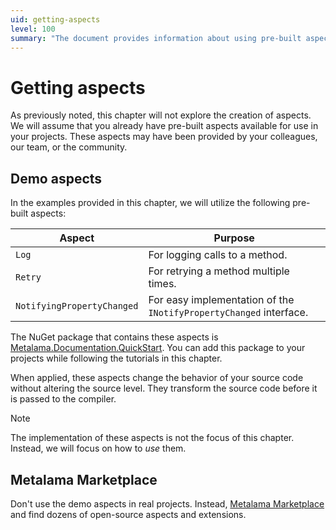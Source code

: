 ```yaml
---
uid: getting-aspects
level: 100
summary: "The document provides information about using pre-built aspects in projects, including demo aspects and those from the Metalama community, without altering source code."
---
```

# Getting aspects

As previously noted, this chapter will not explore the creation of aspects. We will assume that you already have pre-built aspects available for use in your projects. These aspects may have been provided by your colleagues, our team, or the community.

## Demo aspects

In the examples provided in this chapter, we will utilize the following pre-built aspects:

|Aspect | Purpose |
|-------|----------|
|`Log` | For logging calls to a method. |
|`Retry` | For retrying a method multiple times. |
|`NotifyingPropertyChanged` | For easy implementation of the `INotifyPropertyChanged` interface. |

The NuGet package that contains these aspects is [Metalama.Documentation.QuickStart](https://www.nuget.org/packages/Metalama.Documentation.QuickStart). You can add this package to your projects while following the tutorials in this chapter.

When applied, these aspects change the behavior of your source code without altering the source level. They transform the source code before it is passed to the compiler.

> [!NOTE]
> The implementation of these aspects is not the focus of this chapter. Instead, we will focus on how to _use_ them.

## Metalama Marketplace

Don't use the demo aspects in real projects. Instead, [Metalama Marketplace](https://www.postsharp.net/metalama/marketplace) and find dozens of open-source aspects and extensions.




